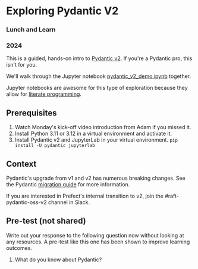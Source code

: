 # Exploring Pydantic V2

### Lunch and Learn

### 2024

This is a guided, hands-on intro to [Pydantic v2](https://docs.pydantic.dev/latest/).
If you're a Pydantic pro, this isn't for you.

We'll walk through the Jupyter notebook [pydantic_v2_demo.ipynb](./pydantic_2_intro.ipynb) together.

Jupyter notebooks are awesome for this type of exploration because they allow for [literate programming](https://en.wikipedia.org/wiki/Literate_programming).

## Prerequisites

1. Watch Monday's kick-off video introduction from Adam if you missed it.
1. Install Python 3.11 or 3.12 in a virtual environment and activate it.
1. Install Pydantic v2 and JupyterLab in your virtual environment. `pip install -U pydantic jupyterlab`

## Context

Pydantic's upgrade from v1 and v2 has numerous breaking changes. See the Pydantic [migration guide](https://docs.pydantic.dev/2.6/migration/) for more information.

If you are interested in Prefect's internal transition to v2, join the #raft-pydantic-oss-v2 channel in Slack.

## Pre-test (not shared)

Write out your response to the following question now without looking at any resources. A pre-test like this one has been shown to improve learning outcomes.

1. What do you know about Pydantic?

